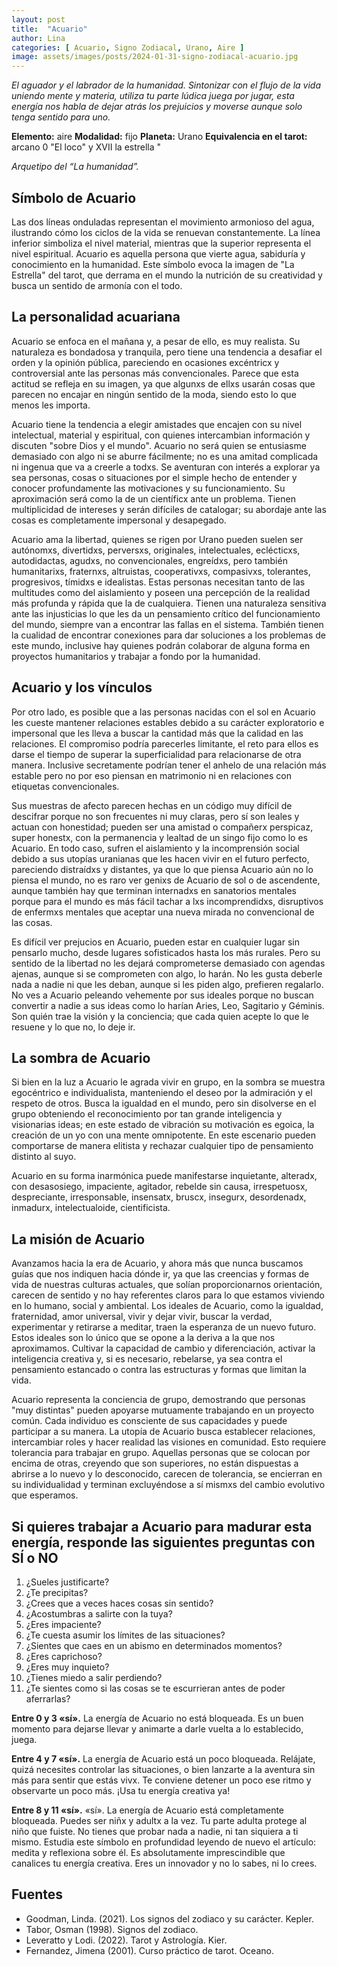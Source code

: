 ```yaml
---
layout: post
title:  "Acuario"
author: Lina
categories: [ Acuario, Signo Zodiacal, Urano, Aire ]
image: assets/images/posts/2024-01-31-signo-zodiacal-acuario.jpg
---
```


*El aguador y el labrador de la humanidad. Sintonizar con el flujo de la vida uniendo mente y materia, utiliza tu parte lúdica juega por jugar, esta energía nos habla de dejar atrás los prejuicios y moverse aunque solo tenga sentido para uno.*

**Elemento:** aire
**Modalidad:** fijo
**Planeta:** Urano
**Equivalencia en el tarot:** arcano 0 "El loco" y XVII la estrella "

*Arquetipo del “La humanidad”.* 

## Símbolo de Acuario
Las dos líneas onduladas representan el movimiento armonioso del agua, ilustrando cómo los ciclos de la vida se renuevan constantemente. La línea inferior simboliza el nivel material, mientras que la superior representa el nivel espiritual. Acuario es aquella persona que vierte agua, sabiduría y conocimiento en la humanidad. Este símbolo evoca la imagen de "La Estrella" del tarot, que derrama en el mundo la nutrición de su creatividad y busca un sentido de armonía con el todo.

## La personalidad acuariana

Acuario se enfoca en el mañana y, a pesar de ello, es muy realista. Su naturaleza es bondadosa y tranquila, pero tiene una tendencia a desafiar el orden y la opinión pública, pareciendo en ocasiones excéntricx y controversial ante las personas más convencionales. Parece que esta actitud se refleja en su imagen, ya que algunxs de ellxs usarán cosas que parecen no encajar en ningún sentido de la moda, siendo esto lo que menos les importa.

Acuario tiene la tendencia a elegir amistades que encajen con su nivel intelectual, material y espiritual, con quienes intercambian información y discuten "sobre Dios y el mundo". Acuario no será quien se entusiasme demasiado con algo ni se aburre fácilmente; no es una amitad complicada ni ingenua que va a creerle a todxs. Se aventuran con interés a explorar ya sea personas, cosas o situaciones por el simple hecho de entender y conocer profundamente las motivaciones y su funcionamiento. Su aproximación será como la de un científicx ante un problema. Tienen multiplicidad de intereses y serán difíciles de catalogar; su abordaje ante las cosas es completamente impersonal y desapegado.

Acuario ama la libertad, quienes se rigen por Urano pueden suelen ser autónomxs, divertidxs, perversxs, originales, intelectuales, eclécticxs, autodidactas, agudxs, no convencionales, engreídxs, pero también humanitarixs, fraternxs, altruistas, cooperativxs, compasivxs, tolerantes, progresivos, tímidxs e idealistas. Estas personas necesitan tanto de las multitudes como del aislamiento y poseen una percepción de la realidad más profunda y rápida que la de cualquiera. Tienen una naturaleza sensitiva ante las injusticias lo que les da un pensamiento crítico del funcionamiento del mundo, siempre van a encontrar las fallas en el sistema. También tienen la cualidad de encontrar conexiones para dar soluciones a los problemas de este mundo, inclusive hay quienes podrán colaborar de alguna forma en proyectos humanitarios y trabajar a fondo por la humanidad.

## Acuario y los vínculos

Por otro lado, es posible que a las personas nacidas con el sol en Acuario les cueste mantener relaciones estables debido a su carácter exploratorio e impersonal que les lleva a buscar la cantidad más que la calidad en las relaciones. El compromiso podría parecerles limitante, el reto para ellos es darse el tiempo de superar la superficialidad para relacionarse de otra manera. Inclusive secretamente podrían tener el anhelo de una relación más estable pero no por eso piensan en matrimonio ni en relaciones con etiquetas convencionales. 

Sus muestras de afecto parecen hechas en un código muy difícil de descifrar porque no son frecuentes ni muy claras, pero sí son leales y actuan con honestidad; pueden ser una amistad o compañerx perspicaz, super honestx, con la permanencia y lealtad de un singo fijo como lo es Acuario. En todo caso, sufren el aislamiento y la incomprensión social debido a sus utopías uranianas que les hacen vivir en el futuro perfecto, pareciendo distraídxs y distantes, ya que lo que piensa Acuario aún no lo piensa el mundo, no es raro ver genixs de Acuario de sol o de ascendente, aunque también hay que terminan internadxs en sanatorios mentales porque para el mundo es más fácil tachar a lxs incomprendidxs, disruptivos de enfermxs mentales que aceptar una nueva mirada no convencional de las cosas.

Es difícil ver prejucios en Acuario, pueden estar en cualquier lugar sin pensarlo mucho, desde lugares sofisticados hasta los más rurales. Pero su sentido de la libertad no les dejará comprometerse demasiado con agendas ajenas, aunque si se comprometen con algo, lo harán. No les gusta deberle nada a nadie ni que les deban, aunque si les piden algo, prefieren regalarlo. No ves a Acuario peleando vehemente por sus ideales porque no buscan convertir a nadie a sus ideas como lo harían Aries, Leo, Sagitario y Géminis. Son quién trae la visión y la conciencia; que cada quien acepte lo que le resuene y lo que no, lo deje ir.

## La sombra de Acuario

Si bien en la luz a Acuario le agrada vivir en grupo, en la sombra se muestra egocéntrico e individualista, manteniendo el deseo por la admiración y el respeto de otros. Busca la igualdad en el mundo, pero sin disolverse en el grupo obteniendo el reconocimiento por tan grande inteligencia y visionarias ideas; en este estado de vibración su motivación es egoica, la creación de un yo con una mente omnipotente. En este escenario pueden comportarse de manera elitista y rechazar cualquier tipo de pensamiento distinto al suyo.

Acuario en su forma inarmónica puede manifestarse inquietante, alteradx, con desasosiego, impaciente, agitador, rebelde sin causa, irrespetuosx, despreciante, irresponsable, insensatx, bruscx, insegurx, desordenadx, inmadurx, intelectualoide, cientificista.

## La misión de Acuario

Avanzamos hacia la era de Acuario, y ahora más que nunca buscamos guías que nos indiquen hacia dónde ir, ya que las creencias y formas de vida de nuestras culturas actuales, que solían proporcionarnos orientación, carecen de sentido y no hay referentes claros para lo que estamos viviendo en lo humano, social y ambiental. Los ideales de Acuario, como la igualdad, fraternidad, amor universal, vivir y dejar vivir, buscar la verdad, experimentar y retirarse a meditar, traen la esperanza de un nuevo futuro. Estos ideales son lo único que se opone a la deriva a la que nos aproximamos. Cultivar la capacidad de cambio y diferenciación, activar la inteligencia creativa y, si es necesario, rebelarse, ya sea contra el pensamiento estancado o contra las estructuras y formas que limitan la vida.

Acuario representa la conciencia de grupo, demostrando que personas "muy distintas" pueden apoyarse mutuamente trabajando en un proyecto común. Cada individuo es consciente de sus capacidades y puede participar a su manera. La utopía de Acuario busca establecer relaciones, intercambiar roles y hacer realidad las visiones en comunidad. Esto requiere tolerancia para trabajar en grupo. Aquellas personas que se colocan por encima de otras, creyendo que son superiores, no están dispuestas a abrirse a lo nuevo y lo desconocido, carecen de tolerancia, se encierran en su individualidad y terminan excluyéndose a sí mismxs del cambio evolutivo que esperamos.

## Si quieres trabajar a Acuario para madurar esta energía, responde las siguientes preguntas con SÍ o NO

1. ¿Sueles justificarte?
2. ¿Te precipitas?
3. ¿Crees que a veces haces cosas sin sentido?
4. ¿Acostumbras a salirte con la tuya?
5. ¿Eres impaciente?
6. ¿Te cuesta asumir los límites de las situaciones?
7. ¿Sientes que caes en un abismo en determinados momentos?
8. ¿Eres caprichoso?
9. ¿Eres muy inquieto?
10. ¿Tienes miedo a salir perdiendo?
11. ¿Te sientes como si las cosas se te escurrieran antes de poder aferrarlas?

**Entre 0 y 3 «sí».** La energía de Acuario no está bloqueada. Es un buen momento para dejarse llevar y animarte a darle vuelta a lo establecido, juega.

**Entre 4 y 7 «sí».** La energía de Acuario está un poco bloqueada. Relájate, quizá necesites controlar las situaciones, o bien lanzarte a la aventura sin más para sentir que estás vivx. Te conviene detener un poco ese ritmo y observarte un poco más. ¡Usa tu energía creativa ya!

**Entre 8 y 11 «sí».** «sí». La energía de Acuario está completamente bloqueada. Puedes ser niñx y adultx a la vez. Tu parte adulta protege al niño que fuiste. No tienes que probar nada a nadie, ni tan siquiera a ti mismo. Estudia este símbolo en profundidad leyendo de nuevo el artículo: medita y reflexiona sobre él. Es absolutamente imprescindible que canalices tu energía creativa. Eres un innovador y no lo sabes, ni lo crees.


## Fuentes

* Goodman, Linda. (2021). Los signos del zodiaco y su carácter. Kepler.
* Tabor, Osman (1998). Signos del zodiaco.
* Leveratto y Lodi. (2022). Tarot y Astrología. Kier.
* Fernandez, Jimena (2001). Curso práctico de tarot. Oceano.
